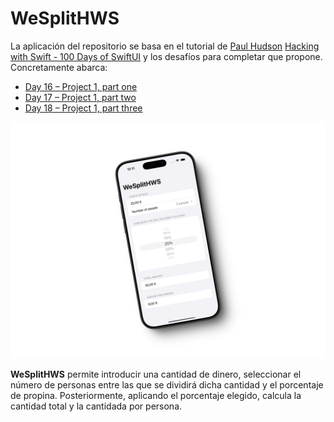 # WeSplitHWS

La aplicación del repositorio se basa en el tutorial de [Paul Hudson](https://x.com/twostraws) [Hacking with Swift - 100 Days of SwiftUI](https://www.hackingwithswift.com/100/swiftui) y los desafíos para completar que propone. Concretamente abarca:

- [Day 16 – Project 1, part one](https://www.hackingwithswift.com/100/swiftui/16)
- [Day 17 – Project 1, part two](https://www.hackingwithswift.com/100/swiftui/17)
- [Day 18 – Project 1, part three](https://www.hackingwithswift.com/100/swiftui/18)

![Mockup de la aplicación para dividir la cuenta entre varias personas](./Mockup.webp)

**WeSplitHWS** permite introducir una cantidad de dinero, seleccionar el número de personas entre las que se dividirá dicha cantidad y el porcentaje de propina. Posteriormente, aplicando el porcentaje elegido, calcula la cantidad total y la cantidada por persona.
